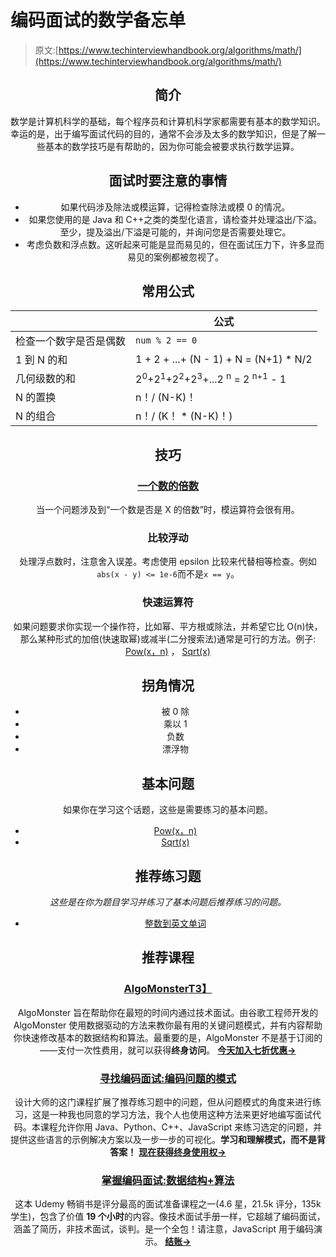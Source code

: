 # 编码面试的数学备忘单

> 原文:[https://www.techinterviewhandbook.org/algorithms/math/](https://www.techinterviewhandbook.org/algorithms/math/)

<header>

## 简介[](#introduction "Direct link to heading")

数学是计算机科学的基础，每个程序员和计算机科学家都需要有基本的数学知识。幸运的是，出于编写面试代码的目的，通常不会涉及太多的数学知识，但是了解一些基本的数学技巧是有帮助的，因为你可能会被要求执行数学运算。

## 面试时要注意的事情[](#things-to-look-out-for-during-interviews "Direct link to heading")

*   如果代码涉及除法或模运算，记得检查除法或模 0 的情况。
*   如果您使用的是 Java 和 C++之类的类型化语言，请检查并处理溢出/下溢。至少，提及溢出/下溢是可能的，并询问您是否需要处理它。
*   考虑负数和浮点数。这听起来可能是显而易见的，但在面试压力下，许多显而易见的案例都被忽视了。

## 常用公式[](#common-formulas "Direct link to heading")

|  | 公式 |
| --- | --- |
| 检查一个数字是否是偶数 | `num % 2 == 0` |
| 1 到 N 的和 | 1 + 2 + ...+ (N - 1) + N = (N+1) * N/2 |
| 几何级数的和 | 2<sup>0</sup>+2<sup>1</sup>+2<sup>2</sup>+2<sup>3</sup>+...2 <sup>n</sup> = 2 <sup>n+1</sup> - 1 |
| N 的置换 | n！/ (N-K)！ |
| N 的组合 | n！/ (K！ * (N-K)！) |

## 技巧[](#techniques "Direct link to heading")

### [一个数的倍数](#multiples-of-a-number "Direct link to heading")

当一个问题涉及到“一个数是否是 X 的倍数”时，模运算符会很有用。

### 比较浮动[](#comparing-floats "Direct link to heading")

处理浮点数时，注意舍入误差。考虑使用 epsilon 比较来代替相等检查。例如`abs(x - y) <= 1e-6`而不是`x == y`。

### 快速运算符[](#fast-operators "Direct link to heading")

如果问题要求你实现一个操作符，比如幂、平方根或除法，并希望它比 O(n)快，那么某种形式的加倍(快速取幂)或减半(二分搜索法)通常是可行的方法。例子: [Pow(x，n)](https://leetcode.com/problems/powx-n/) ， [Sqrt(x)](https://leetcode.com/problems/sqrtx/)

## 拐角情况[](#corner-cases "Direct link to heading")

*   被 0 除
*   乘以 1
*   负数
*   漂浮物

## 基本问题[](#essential-questions "Direct link to heading")

如果你在学习这个话题，这些是需要练习的基本问题。

*   [Pow(x，n)](https://leetcode.com/problems/powx-n/)
*   [Sqrt(x)](https://leetcode.com/problems/sqrtx/)

## 推荐练习题[](#recommended-practice-questions "Direct link to heading")

*这些是在你为题目学习并练习了基本问题后推荐练习的问题。*

*   [整数到英文单词](https://leetcode.com/problems/integer-to-english-words/)

## 推荐课程[](#recommended-courses "Direct link to heading")

### [AlgoMonster](https://shareasale.com/r.cfm?b=1873647&u=3114753&m=114505&urllink=&afftrack=)[T3】](#algomonster "Direct link to heading")

AlgoMonster 旨在帮助你在最短的时间内通过技术面试。由谷歌工程师开发的 AlgoMonster 使用数据驱动的方法来教你最有用的关键问题模式，并有内容帮助你快速修改基本的数据结构和算法。最重要的是，AlgoMonster 不是基于订阅的——支付一次性费用，就可以获得**终身访问**。 [**今天加入七折优惠→**](https://shareasale.com/r.cfm?b=1873647&u=3114753&m=114505&urllink=&afftrack=)

### [寻找编码面试:编码问题的模式](https://designgurus.org/link/kJSIoU?url=https%3A%2F%2Fdesigngurus.org%2Fcourse%3Fcourseid%3Dgrokking-the-coding-interview)[](#grokking-the-coding-interview-patterns-for-coding-questions "Direct link to heading")

设计大师的这门课程扩展了推荐练习题中的问题，但从问题模式的角度来进行练习，这是一种我也同意的学习方法，我个人也使用这种方法来更好地编写面试代码。本课程允许你用 Java、Python、C++、JavaScript 来练习选定的问题，并提供这些语言的示例解决方案以及一步一步的可视化。**学习和理解模式，而不是背答案！** [**现在获得终身使用权→**](https://designgurus.org/link/kJSIoU?url=https%3A%2F%2Fdesigngurus.org%2Fcourse%3Fcourseid%3Dgrokking-the-coding-interview)

### [掌握编码面试:数据结构+算法](https://fxo.co/DQpY)[](#master-the-coding-interview-data-structures--algorithms "Direct link to heading")

这本 Udemy 畅销书是评分最高的面试准备课程之一(4.6 星，21.5k 评分，135k 学生)，包含了价值 **19 个小时**的内容。像技术面试手册一样，它超越了编码面试，涵盖了简历，非技术面试，谈判。是一个全包！请注意，JavaScript 用于编码演示。 [**结账→**](https://fxo.co/DQpY)

</header>